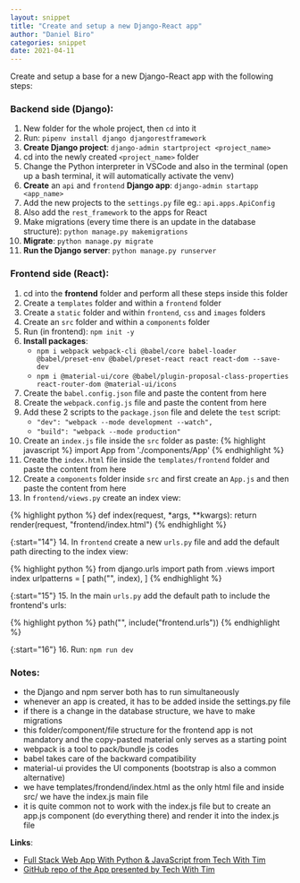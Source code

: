 ```yaml
---
layout: snippet
title: "Create and setup a new Django-React app"
author: "Daniel Biro"
categories: snippet
date: 2021-04-11
---
```


Create and setup a base for a new Django-React app with the following steps:
### Backend side (Django):

1. New folder for the whole project, then `cd` into it
2. Run: `pipenv install django djangorestframework`
3. **Create Django project**: `django-admin startproject <project_name>`
4. cd into the newly created `<project_name>` folder
5. Change the Python interpreter in VSCode and also in the terminal (open up a bash terminal, it will automatically activate the venv)
6. **Create** an `api` and `frontend` **Django app**: `django-admin startapp <app_name>`
7. Add the new projects to the `settings.py` file eg.: `api.apps.ApiConfig`
8. Also add the `rest_framework` to the apps for React
9. Make migrations (every time there is an update in the database structure): `python manage.py makemigrations`
10. **Migrate**: `python manage.py migrate`
11. **Run the Django server**: `python manage.py runserver`

### Frontend side (React):

1. cd into the **frontend** folder and perform all these steps inside this folder
2. Create a `templates` folder and within a `frontend` folder
3. Create a `static` folder and within `frontend`, `css` and `images` folders
4. Create an `src` folder and within a `components` folder
5. Run (in frontend): `npm init -y`
6. **Install packages**:
    - `npm i webpack webpack-cli @babel/core babel-loader @babel/preset-env @babel/preset-react react react-dom --save-dev`
    - `npm i @material-ui/core @babel/plugin-proposal-class-properties react-router-dom @material-ui/icons`
7. Create the `babel.config.json` file and paste the content from here
8. Create the `webpack.config.js` file and paste the content from here
9. Add these 2 scripts to the `package.json` file and delete the `test` script:
    - `"dev": "webpack --mode development --watch",`
    - `"build": "webpack --mode production"`
10. Create an `index.js` file inside the `src` folder as paste:
{% highlight javascript %}
import App from './components/App'
{% endhighlight %}
11. Create the `index.html` file inside the `templates/frontend` folder and paste the content from here
12. Create a `components` folder inside `src` and first create an `App.js` and then paste the content from here
13. In `frontend/views.py` create an index view: 

{% highlight python %}
def index(request, *args, **kwargs):
    return render(request, "frontend/index.html")
{% endhighlight %}

{:start="14"}
14. In `frontend` create a new `urls.py` file and add the default path directing to the index view:

{% highlight python %}
from django.urls import path
from .views import index
urlpatterns = [
    path("", index),
]
{% endhighlight %}

{:start="15"}
15. In the main `urls.py` add the default path to include the frontend's urls:

{% highlight python %}
path("", include("frontend.urls"))
{% endhighlight %}

{:start="16"}
16. Run: `npm run dev`

### Notes:
 - the Django and npm server both has to run simultaneously
 - whenever an app is created, it has to be added inside the settings.py file
 - if there is a change in the database structure, we have to make migrations
 - this folder/component/file structure for the frontend app is not mandatory and the copy-pasted material only serves as a starting point
 - webpack is a tool to pack/bundle js codes
 - babel takes care of the backward compatibility
 - material-ui provides the UI components (bootstrap is also a common alternative)
 - we have templates/frondend/index.html as the only html file and inside src/ we have the index.js main file
 - it is quite common not to work with the index.js file but to create an app.js component (do everything there) and render it into the index.js file

**Links**:
- [Full Stack Web App With Python & JavaScript from Tech With Tim](https://www.youtube.com/watch?v=JD-age0BPVo&list=PLzMcBGfZo4-kCLWnGmK0jUBmGLaJxvi4j)
- [GitHub repo of the App presented by Tech With Tim](https://github.com/techwithtim/Music-Controller-Web-App-Tutorial)